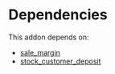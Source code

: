 # Dependencies

This addon depends on:

- [sale_margin](../../odoo-bringout-oca-ocb-sale_margin)
- [stock_customer_deposit](../../odoo-bringout-oca-stock-logistics-workflow-stock_customer_deposit)
